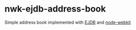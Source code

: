 nwk-ejdb-address-book
=====================

Simple address book implemented with [EJDB](https://github.com/Softmotions/ejdb) and [node-webkit](https://github.com/rogerwang/node-webkit)

